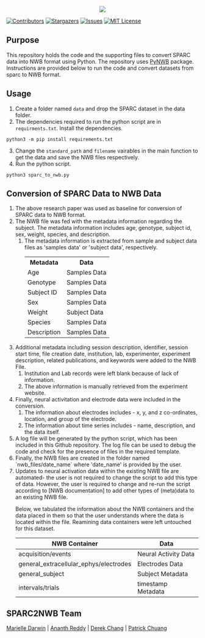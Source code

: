 <p align="center">
  <img src="https://user-images.githubusercontent.com/78009407/126273326-662b5aff-034f-4f48-a62a-69552195ff86.png" />
</p>

[![Contributors][contributors-shield]][contributors-url]
[![Stargazers][stars-shield]][stars-url]
[![Issues][issues-shield]][issues-url]
[![MIT License][license-shield]][license-url]

## Purpose
This repository holds the code and the supporting files to convert SPARC data into NWB format using Python. The repository uses [PyNWB](https://pynwb.readthedocs.io/en/stable/) package. Instructions are provided below to run the code and convert datasets from sparc to NWB format.

## Usage
1. Create a folder named `data` and drop the SPARC dataset in the data folder.
2. The dependencies required to run the python script are in `requirments.txt`. Install the dependencies.
```shell
python3 -m pip install requirements.txt
```
3. Change the `standard_path` and `filename` vairables in the main function to get the data and save the NWB files respectively.
4. Run the python script.
```shell
python3 sparc_to_nwb.py
```

## Conversion of SPARC Data to NWB Data
<ol>
<li>The above research paper was used as baseline for conversion of SPARC data to NWB format.</li>
<li>The NWB file was fed with the metadata information regarding the subject. The metadata information includes age, genotype, subject id, sex, weight, species, and description.
<ol>
  <li>
    The metadata information is extracted from sample and subject data files as 'samples data' or 'subject data', respectively.
   <table style="width:100%" align="center">
   <tr>
    <th>Metadata</th>
    <th>Data</th>
   </tr>
   <tr>
    <td>Age</td>
    <td>Samples Data</td>
   </tr>
   <tr>
    <td>Genotype</td>
    <td>Samples Data</td>
   </tr>
   <tr>
    <td>Subject ID</td>
    <td>Samples Data</td>
   </tr>
   <tr>
    <td>Sex</td>
    <td>Samples Data</td>
   </tr>
   <tr>
    <td>Weight</td>
    <td>Subject Data</td>
   </tr>
   <tr>
    <td>Species</td>
    <td>Samples Data</td>
   </tr>
   <tr>
    <td>Description</td>
    <td>Samples Data</td>
   </tr>
  </table> 
  </li>
</ol>
</li>
<li>Additional metadata including session description, identifier, session start time, file creation date, institution, lab, experimenter, experiment description, related publications, and keywords were added to the NWB File.
<ol>
  <li>Institution and Lab records were left blank because of lack of information.</li>
  <li>The above information is manually retrieved from the experiment website.</li>
</ol>
</li>
<li>Finally, neural activitation and electrode data were included in the conversion.
<ol>
  <li>The information about electrodes includes - x, y, and z co-ordinates, location, and group of the electrode.</li>
  <li>The information about time series includes - name, description, and the data itself.</li>
</ol>
<li>
A log file will be generated by the python script, which has been included in this Github repository. The log file can be used to debug the code and check for the presence of files in the required template.
</li>
<li>
  Finally, the NWB files are created in the folder named `nwb_files/date_name` where 'date_name' is provided by the user.
</li>
<li>
  Updates to neural activation data within the existing NWB file are automated- the user is not required to change the script to add this type of data. However, the user is required to change and re-run the script according to [NWB documentation] to add other types of (meta)data to an existing NWB file.
</li>
  
Below, we tabulated the information about the NWB containers and the data placed in them so that the user understands where the data is located within the file. Reamining data containers were left untouched for this dataset.

NWB Container | Data
------------- | ----
acquisition/events | Neural Activity Data
general_extracellular_ephys/electrodes | Electrodes Data
general_subject | Subject Metadata
intervals/trials | timestamp Metadata

</ol>


## SPARC2NWB Team
[Marielle Darwin](https://github.com/mldarwin) | [Ananth Reddy](https://github.com/anbhimi) | [Derek Chang](https://github.com/DerekYJC) | [Patrick Chuang](https://github.com/lifestrugglee)

[contributors-shield]: https://img.shields.io/github/contributors/SPARC-FAIR-Codeathon/sparc2nwb.svg?style=flat-square
[contributors-url]: https://github.com/SPARC-FAIR-Codeathon/sparc2nwb/graphs/contributors
[stars-shield]: https://img.shields.io/github/stars/SPARC-FAIR-Codeathon/sparc2nwb.svg?style=flat-square
[stars-url]: https://github.com/SPARC-FAIR-Codeathon/sparc2nwb/stargazers
[issues-shield]: https://img.shields.io/github/issues/SPARC-FAIR-Codeathon/sparc2nwb.svg?style=flat-square
[issues-url]: https://github.com/SPARC-FAIR-Codeathon/sparc2nwb/issues
[license-shield]: https://img.shields.io/github/license/SPARC-FAIR-Codeathon/sparc2nwb.svg?style=flat-square
[license-url]: https://github.com/SPARC-FAIR-Codeathon/sparc2nwb/blob/main/LICENSE
